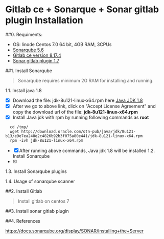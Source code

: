# Gitlab ce  + Sonarque + Sonar gitlab plugin  Installation 
##0. Requiments:
  - OS: linode Centos 7.0 64 bit, 4GB RAM, 3CPUs
  - [Sonarqube 5.6](https://sonarsource.bintray.com/Distribution/sonarqube/sonarqube-5.6.6.zip)
  - [Gitlab ce version 8.17.4](https://about.gitlab.com/downloads/#centos7)
  - [Sonar gitlab plugin 1.7](https://github.com/gabrie-allaigre/sonar-gitlab-plugin)
   
##1. Install Sonarqube
> Sonarqube requires minimum 2G RAM for installing and running.

1.1. Install java 1.8
 - [x] Download the file: jdk-8u121-linux-x64.rpm here [Java JDK 1.8](http://www.oracle.com/technetwork/java/javase/downloads/jdk8-downloads-2133151.html)
 - [x] After we go to above link, click on "Accept License Agreement" and copy the download url of the file: **jdk-8u121-linux-x64.rpm**
- [x] Install Java jdk with rpm by running following commands as **root**
```
  cd /tmp/
  wget http://download.oracle.com/otn-pub/java/jdk/8u121-b13/e9e7ea248e2c4826b92b3f075a80e441/jdk-8u121-linux-x64.rpm
  rpm -ivh jdk-8u121-linux-x64.rpm
```
- [x] After running above commands, Java jdk 1.8 will be installed
1.2. Install Sonarqube
 - [x] 

1.3. Install Sonarqube plugins

1.4. Usage of sonarqube scanner


##2. Install Gitlab

> Install gitlab on centos 7

##3. Install sonar gitlab plugin


##4. References

https://docs.sonarqube.org/display/SONAR/Installing+the+Server
